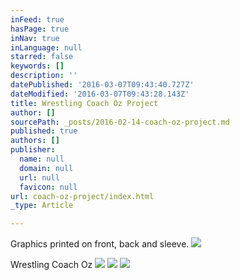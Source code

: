 ```yaml
---
inFeed: true
hasPage: true
inNav: true
inLanguage: null
starred: false
keywords: []
description: ''
datePublished: '2016-03-07T09:43:40.727Z'
dateModified: '2016-03-07T09:43:28.143Z'
title: Wrestling Coach Oz Project
author: []
sourcePath: _posts/2016-02-14-coach-oz-project.md
published: true
authors: []
publisher:
  name: null
  domain: null
  url: null
  favicon: null
url: coach-oz-project/index.html
_type: Article

---
```

Graphics printed on front, back and sleeve.
![](https://the-grid-user-content.s3-us-west-2.amazonaws.com/1e612263-9395-4680-8b13-f172657c6325.jpg)

Wrestling Coach Oz ![](https://the-grid-user-content.s3-us-west-2.amazonaws.com/146466c7-2408-4cc5-bc95-322acab7af20.jpg)
![](https://the-grid-user-content.s3-us-west-2.amazonaws.com/16e7b3bb-ef50-4625-8a1a-4ed86e5674b4.jpg)
![](https://s3-us-west-2.amazonaws.com/the-grid-img/p/58e3df2d8a1a740620b9f53093fd9c250745f4e9.jpg)